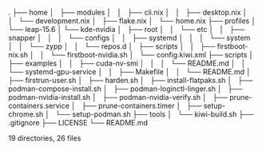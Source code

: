 .
├── home
│   ├── modules
│   │   ├── cli.nix
│   │   ├── desktop.nix
│   │   └── development.nix
│   ├── flake.nix
│   └── home.nix
├── profiles
│   └── leap-15.6
│       └── kde-nvidia
│           ├── root
│           │   └── etc
│           │       ├── snapper
│           │       │   └── configs
│           │       ├── systemd
│           │       │   └── system
│           │       └── zypp
│           │           └── repos.d
│           ├── scripts
│           │   ├── firstboot-nix.sh
│           │   └── firstboot-nvidia.sh
│           └── config.kiwi.xml
├── scripts
│   ├── examples
│   │   ├── cuda-nv-smi
│   │   │   └── README.md
│   │   └── systemd-gpu-service
│   │       ├── Makefile
│   │       └── README.md
│   ├── firstrun-user.sh
│   ├── harden.sh
│   ├── install-flatpaks.sh
│   ├── podman-compose-install.sh
│   ├── podman-loginctl-linger.sh
│   ├── podman-nvidia-install.sh
│   ├── podman-nvidia-verify.sh
│   ├── prune-containers.service
│   ├── prune-containers.timer
│   ├── setup-chrome.sh
│   └── setup-podman.sh
├── tools
│   └── kiwi-build.sh
├── .gitignore
├── LICENSE
└── README.md

19 directories, 26 files

